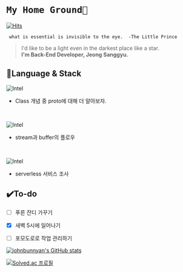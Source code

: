 # `My Home Ground🌠`
[![Hits](https://hits.seeyoufarm.com/api/count/incr/badge.svg?url=https%3A%2F%2Fgithub.com%2Fjohnbunnyan&count_bg=%2367D1C8&title_bg=%23555555&icon=buzzfeed.svg&icon_color=%23E7E7E7&title=%EB%B0%A9%EB%AC%B8%EC%9E%90+%EC%88%98&edge_flat=false)](https://hits.seeyoufarm.com)

```
 what is essential is invisible to the eye.  -The Little Prince
```

>I'd like to be a light even in the darkest place like a star.<br>
>**I'm Back-End Developer, Jeong Sanggyu.**



## 🌟Language & Stack
![Intel](https://img.shields.io/badge/JavaScript-★★★☆☆-yellow?style=flat-square&logo=JavaScript&logoColor=white)<br>
* Class 개념 중 proto에 대해 더 알아보자.
<br>

![Intel](https://img.shields.io/badge/Node.js-★★★☆☆-brightgreen?style=flat-square&logo=Node.js&logoColor=white)<br>
* stream과 buffer의 플로우
<br>

![Intel](https://img.shields.io/badge/AWS-★★★☆☆-orange?style=flat-square&logo=Amazon&logoColor=white)<br>
* serverless 서비스 조사



## ✔️To-do

- [ ] 푸른 잔디 가꾸기
- [x] 새벽 5시에 일어나기
- [ ] 포모도로로 작업 관리하기





[![johnbunnyan's GitHub stats](https://github-readme-stats.vercel.app/api?username=johnbunnyan&show_icons=true&theme=merko
)](https://github.com/johnbunnyan/github-readme-stats)


[![Solved.ac
프로필](http://mazassumnida.wtf/api/v2/generate_badge?boj=yelloz)](https://solved.ac/yelloz)





<!--
**johnbunnyan/johnbunnyan** is a ✨ _special_ ✨ repository because its `README.md` (this file) appears on your GitHub profile.

Here are some ideas to get you started:

- 🔭 I’m currently working on ...
- 🌱 I’m currently learning ...
[!Stack](https://img.shields.io/badge/language-node.js-brightgreen&logo=nodedot.js&logoClolor=#339933)
- 👯 I’m looking to collaborate on ...
- 🤔 I’m looking for help with ...
- 💬 Ask me about ...
- 📫 How to reach me: ...
- 😄 Pronouns: ...
- ⚡ Fun fact: ...
-->
